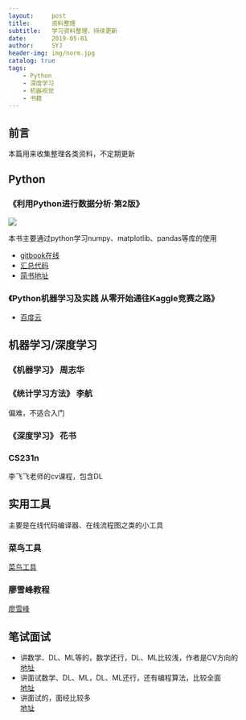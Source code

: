 ```yaml
---
layout:     post
title:      资料整理
subtitle:   学习资料整理，持续更新
date:       2019-05-01
author:     SYJ
header-img: img/norm.jpg
catalog: true
tags:
    - Python
    - 深度学习
    - 机器视觉
    - 书籍
---
```


## 前言
本篇用来收集整理各类资料，不定期更新

## Python

### 《利用Python进行数据分析·第2版》

![](https://upload-images.jianshu.io/upload_images/7178691-0d965cf51eb5af9e.png?imageMogr2/auto-orient/strip%7CimageView2/2/w/516/format/webp)

本书主要通过python学习numpy、matplotlib、pandas等库的使用
- [gitbook在线](https://seancheney.gitbook.io/python-for-data-analysis-2nd/)
- [汇总代码](https://github.com/wesm/pydata-book)
- [简书地址](https://www.jianshu.com/p/04d180d90a3f)

### 《Python机器学习及实践 从零开始通往Kaggle竞赛之路》

- [百度云](https://u14147674.ctfile.com/fs/14147674-308662378)

## 机器学习/深度学习

### 《机器学习》 周志华

### 《统计学习方法》 李航 

偏难，不适合入门

### 《深度学习》 花书

###  CS231n

李飞飞老师的cv课程，包含DL

## 实用工具

主要是在线代码编译器、在线流程图之类的小工具

### 菜鸟工具

[菜鸟工具](https://c.runoob.com/more/shapefly-diagram/#)

### 廖雪峰教程
[廖雪峰](https://www.liaoxuefeng.com/)


## 笔试面试

- 讲数学、DL、ML等的，数学还行，DL、ML比较浅，作者是CV方向的        
[地址](https://github.com/scutan90/DeepLearning-500-questions/issues)
- 讲面试数学、DL、ML，DL、ML还行，还有编程算法，比较全面    
[地址](https://github.com/imhuay/Algorithm_Interview_Notes-Chinese/issues)
- 讲面试的，面经比较多    
[地址](https://github.com/zslomo/2019-Autumn-recruitment-experience)
